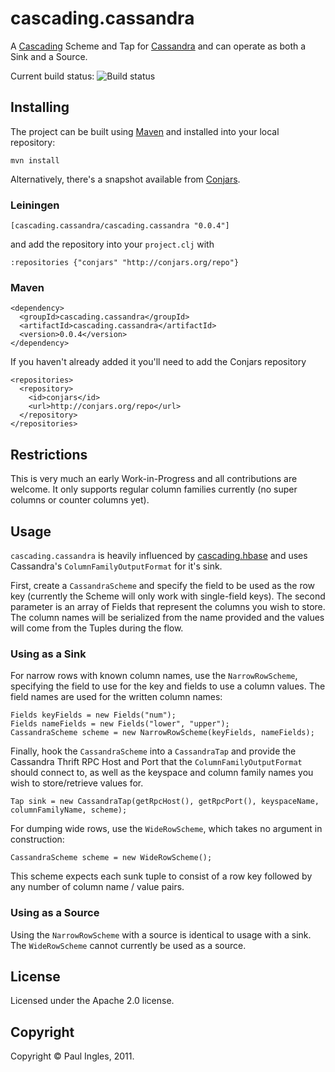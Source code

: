 # cascading.cassandra

A [Cascading](http://www.cascading.org) Scheme and Tap for [Cassandra](http://cassandra.apache.org) and can operate as both a Sink and a Source.

Current build status: ![Build status](https://secure.travis-ci.org/pingles/cascading.cassandra.png)

## Installing

The project can be built using [Maven](http://maven.apache.org) and installed into your local repository:

    mvn install

Alternatively, there's a snapshot available from [Conjars](http://conjars.org/cascading.pingles/cascading.cassandra).

### Leiningen

    [cascading.cassandra/cascading.cassandra "0.0.4"]
    
and add the repository into your `project.clj` with

    :repositories {"conjars" "http://conjars.org/repo"}

### Maven

    <dependency>
      <groupId>cascading.cassandra</groupId>
      <artifactId>cascading.cassandra</artifactId>
      <version>0.0.4</version>
    </dependency>

If you haven't already added it you'll need to add the Conjars repository

    <repositories>
      <repository>
        <id>conjars</id>
        <url>http://conjars.org/repo</url>
      </repository>
    </repositories>


## Restrictions

This is very much an early Work-in-Progress and all contributions are welcome. It only supports regular column families currently (no super columns or counter columns yet).

## Usage

`cascading.cassandra` is heavily influenced by [cascading.hbase](https://github.com/cwensel/cascading.hbase) and uses Cassandra's `ColumnFamilyOutputFormat` for it's sink.

First, create a `CassandraScheme` and specify the field to be used as the row key (currently the Scheme will only work with single-field keys). The second parameter is an array of Fields that represent the columns you wish to store. The column names will be serialized from the name provided and the values will come from the Tuples during the flow.

### Using as a Sink

For narrow rows with known column names, use the `NarrowRowScheme`, specifying the field to use for the key and fields to use a column values.  The field names are used for the written column names:

    Fields keyFields = new Fields("num");
    Fields nameFields = new Fields("lower", "upper");
    CassandraScheme scheme = new NarrowRowScheme(keyFields, nameFields);

Finally, hook the `CassandraScheme` into a `CassandraTap` and provide the Cassandra Thrift RPC Host and Port that the `ColumnFamilyOutputFormat` should connect to, as well as the keyspace and column family names you wish to store/retrieve values for.

    Tap sink = new CassandraTap(getRpcHost(), getRpcPort(), keyspaceName, columnFamilyName, scheme);

For dumping wide rows, use the `WideRowScheme`, which takes no argument in construction:

    CassandraScheme scheme = new WideRowScheme();

This scheme expects each sunk tuple to consist of a row key followed by any number of column name / value pairs.

### Using as a Source

Using the `NarrowRowScheme` with a source is identical to usage with a sink.  The `WideRowScheme` cannot currently be used as a source.

## License

Licensed under the Apache 2.0 license.

## Copyright

Copyright &copy; Paul Ingles, 2011.
